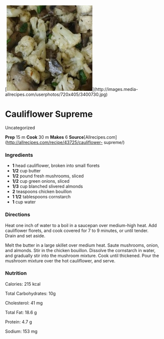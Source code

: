 ﻿

[![](./images/c384f9d8-4de5-4ed1-bb0e-8311e5cbef2e.jpg)](http://images.media-
allrecipes.com/userphotos/720x405/3400730.jpg)

#  Cauliflower Supreme

Uncategorized

 **Prep** 15 m **Cook** 30 m **Makes** 6
**Source**[Allrecipes.com](http://allrecipes.com/recipe/43725/cauliflower-
supreme/)

###  Ingredients

  * **1** head cauliflower, broken into small florets
  *  **1/2** cup butter
  *  **1/2** pound fresh mushrooms, sliced
  *  **1/2** cup green onions, sliced
  *  **1/3** cup blanched slivered almonds
  *  **2** teaspoons chicken bouillon
  *  **1 1/2** tablespoons cornstarch
  *  **1** cup water

###  Directions

Heat one inch of water to a boil in a saucepan over medium-high heat. Add
cauliflower florets, and cook covered for 7 to 9 minutes, or until tender.
Drain and set aside.

Melt the butter in a large skillet over medium heat. Saute mushrooms, onion,
and almonds. Stir in the chicken bouillon. Dissolve the cornstarch in water,
and gradually stir into the mushroom mixture. Cook until thickened. Pour the
mushroom mixture over the hot cauliflower, and serve.

###  Nutrition

Calories: 215 kcal

Total Carbohydrates: 10g

Cholesterol: 41 mg

Total Fat: 18.6 g

Protein: 4.7 g

Sodium: 153 mg

